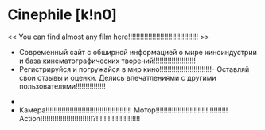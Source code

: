   # Сinephile [k!n0]
<< You can find almost any film here!!!!!!!!!!!!!!!!!!!!!!!!!!!!!!!!!!! >>

- Современный сайт с обширной информацией о мире киноиндустрии и база кинематографических творений!!!!!!!!!!!!!!!!!!!!!
- Регистрируйся и погружайся в мир кино!!!!!!!!!!!!!!!!!!!!!!!!!!- Оставляй свои отзывы и оценки. Делись впечатлениями с другими пользователями!!!!!!!!!!!!!!!
*
* Камера!!!!!!!!!!!!!!!!!!!!!!!!!!!!!!!!!!!!!!!!!!! Мотор!!!!!!!!!!!!!!!!!!!!!!!!!! !!!!!!!!! Action!!!!!!!!!!!!!!!!!!!!!!!!!!?!!!!!!!!!!!!!!!!!!!!!!
